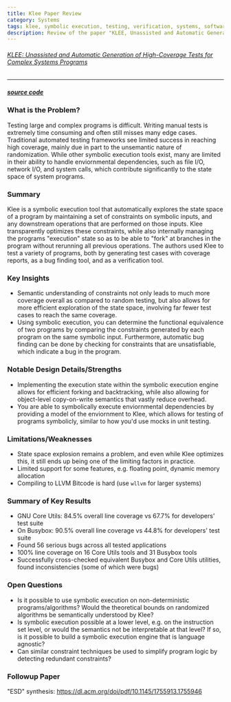 ```yaml
---
title: Klee Paper Review
category: Systems
tags: klee, symbolic execution, testing, verification, systems, software engineering, correctness, program analysis
description: Review of the paper "KLEE, Unassisted and Automatic Generation of High-Coverage Tests for Complex Systems Programs"
---
```


###### [KLEE: Unassisted and Automatic Generation of High-Coverage Tests for Complex Systems Programs](https://llvm.org/pubs/2008-12-OSDI-KLEE.pdf)

---
##### [source code](https://klee.github.io/)

### What is the Problem?

Testing large and complex programs is difficult. Writing manual tests is extremely time consuming and often still misses many edge cases. Traditional automated testing frameworks see limited success in reaching high coverage, mainly due in part to the unsemantic nature of randomization. While other symbolic execution tools exist, many are limited in their ability to handle enviornmental dependencies, such as file I/O, network I/O, and system calls, which contribute significantly to the state space of system programs.

### Summary

Klee is a symbolic execution tool that automatically explores the state space of a program by maintaining a set of constraints on symbolic inputs, and any downstream operations that are performed on those inputs. Klee transparently optimizes these constraints, while also internally managing the programs "execution" state so as to be able to "fork" at branches in the program without rerunning all previous operations. The authors used Klee to test a variety of programs, both by generating test cases with coverage reports, as a bug finding tool, and as a verification tool.

### Key Insights

- Semantic understanding of constraints not only leads to much more coverage overall as compared to random testing, but also allows for more efficient exploration of the state space, involving far fewer test cases to reach the same coverage.
- Using symbolic execution, you can determine the functional equivalence of two programs by comparing the constraints generated by each program on the same symbolic input. Furthermore, automatic bug finding can be done by checking for constraints that are unsatisfiable, which indicate a bug in the program.

### Notable Design Details/Strengths

- Implementing the execution state within the symbolic execution engine allows for efficient forking and backtracking, while also allowing for object-level copy-on-write semantics that vastly reduce overhead.
- You are able to symbolically execute enviornmental dependencies by providing a model of the enviornment to Klee, which allows for testing of programs symbolicly, similar to how you'd use mocks in unit testing.

### Limitations/Weaknesses

- State space explosion remains a problem, and even while Klee optimizes this, it still ends up being one of the limiting factors in practice.
- Limited support for some features, e.g. floating point, dynamic memory allocation
- Compiling to LLVM Bitcode is hard (use `wllvm` for larger systems)
### Summary of Key Results

- GNU Core Utils: 84.5% overall line coverage vs 67.7% for developers' test suite
- On Busybox: 90.5% overall line coverage vs 44.8% for developers' test suite
- Found 56 serious bugs across all tested applications
- 100% line coverage on 16 Core Utils tools and 31 Busybox tools
- Successfully cross-checked equivalent Busybox and Core Utils utilities, found inconsistencies (some of which were bugs)

### Open Questions

- Is it possible to use symbolic execution on non-deterministic programs/algorithms? Would the theoretical bounds on randomized algorithms be semantically understood by Klee?
- Is symbolic execution possible at a lower level, e.g. on the instruction set level, or would the semantics not be interpretable at that level? If so, is it possible to build a symbolic execution engine that is language agnostic?
- Can similar constraint techniques be used to simplify program logic by detecting redundant constraints?

### Followup Paper

"ESD" synthesis: https://dl.acm.org/doi/pdf/10.1145/1755913.1755946
